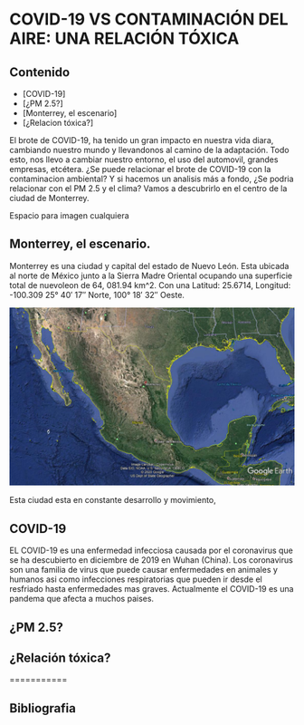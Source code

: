 COVID-19 VS CONTAMINACIÓN DEL AIRE: UNA RELACIÓN TÓXICA
===================

## Contenido
- [COVID-19]
- [¿PM 2.5?]
- [Monterrey, el escenario]
- [¿Relacion tóxica?]

El brote de COVID-19, ha tenido un gran impacto en nuestra vida diara, cambiando nuestro mundo y llevandonos al camino de la adaptación. Todo esto, nos llevo a cambiar nuestro entorno, el uso del automovil, grandes empresas, etcétera. ¿Se puede relacionar el brote de COVID-19 con la contaminacion ambiental? Y si hacemos un analisis más a fondo, ¿Se podria relacionar con el PM 2.5 y el clima? Vamos a descubrirlo en el centro de la ciudad de Monterrey.

Espacio para imagen cualquiera

## Monterrey, el escenario.
Monterrey es una ciudad y capital del estado de Nuevo León. Esta ubicada al norte de México junto a la Sierra Madre Oriental ocupando una superficie total de nuevoleon de 64, 081.94 km^2. Con una Latitud: 25.6714, Longitud: -100.309 25° 40′ 17″ Norte, 100° 18′ 32″ Oeste.

![](https://github.com/k488-bit/Challenge_CdeCMx/blob/gh-pages/Images/117645984_681250895804238_3205561972497632758_n.png)

Esta ciudad esta en constante desarrollo y movimiento, 

## COVID-19
EL COVID-19 es una enfermedad infecciosa causada por el coronavirus que se ha descubierto en diciembre de 2019 en Wuhan (China). Los coronavirus son una familia de virus que puede causar enfermedades en animales y humanos asi como infecciones respiratorias que pueden ir desde el resfriado hasta enfermedades mas graves. Actualmente el COVID-19 es una pandema que afecta a muchos paises.


## ¿PM 2.5?


## ¿Relación tóxica?


===========
## Bibliografia
